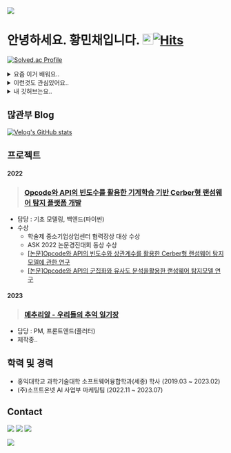 <img src="https://capsule-render.vercel.app/api?type=waving&color=BDBDC8&height=150&section=header" />

# 안녕하세요. 황민채입니다. <img src="https://raw.githubusercontent.com/Tarikul-Islam-Anik/Animated-Fluent-Emojis/master/Emojis/Hand%20gestures/Hand%20with%20Fingers%20Splayed%20Light%20Skin%20Tone.png" alt="Hand with Fingers Splayed Light Skin Tone" width="25" height="25" />[![Hits](https://hits.seeyoufarm.com/api/count/incr/badge.svg?url=https%3A%2F%2Fgithub.com%2FHminchae&count_bg=%23E3DCF2&title_bg=%23529BDE&icon=&icon_color=%23E7E7E7&title=hits&edge_flat=false)](https://hits.seeyoufarm.com)
[![Solved.ac Profile](http://mazassumnida.wtf/api/v2/generate_badge?boj=hminchae)](https://solved.ac/hminchae/)
<details>
<summary>요즘 이거 배워요..</summary>
<div markdown="1">

🎾🎾
![](https://img.shields.io/badge/MySQL-00000F?style=for-the-badge&logo=mysql&logoColor=white)
![](https://img.shields.io/badge/Flutter-02569B?style=for-the-badge&logo=flutter&logoColor=white)
![](https://img.shields.io/badge/Swift-FA7343?style=for-the-badge&logo=swift&logoColor=white)
![](https://img.shields.io/badge/HTML-239120?style=for-the-badge&logo=html5&logoColor=white)
![](https://img.shields.io/badge/iOS-000000?style=for-the-badge&logo=ios&logoColor=white)
![](https://img.shields.io/badge/JavaScript-F7DF1E?style=for-the-badge&logo=JavaScript&logoColor=white)
![](https://img.shields.io/badge/Dart-0175C2?style=for-the-badge&logo=dart&logoColor=white)
![](https://img.shields.io/badge/Markdown-000000?style=for-the-badge&logo=markdown&logoColor=white)
![](https://img.shields.io/badge/GIT-E44C30?style=for-the-badge&logo=git&logoColor=white)
  
</div>
</details>

<details>
<summary>이런것도 관심있어요..</summary>
<div markdown="1">

![](https://img.shields.io/badge/Amazon_AWS-232F3E?style=for-the-badge&logo=amazon-aws&logoColor=white)
![](https://img.shields.io/badge/Unity-100000?style=for-the-badge&logo=unity&logoColor=white)
![](https://img.shields.io/badge/Kotlin-0095D5?&style=for-the-badge&logo=kotlin&logoColor=white)
![](https://img.shields.io/badge/Python-14354C?style=for-the-badge&logo=python&logoColor=white)
![](https://img.shields.io/badge/React_Native-20232A?style=for-the-badge&logo=react&logoColor=61DAFB)


</div>
</details>

<details>
<summary>내 깃허브는요..</summary>
<div markdown="1">       


![Top Langs](https://github-readme-stats.vercel.app/api/top-langs/?username=Hminchae&theme=transparent)


![Anurag's GitHub stats](https://github-readme-stats.vercel.app/api?username=Hminchae&show_icons=true&theme=transparent)
</div>
</details>


## 많관부 Blog 

[![Velog's GitHub stats](https://velog-readme-stats.vercel.app/api?name=hminchae)](https://velog.io/@hminchae)


## 프로젝트

#### 2022
> ### [Opcode와 API의 빈도수를 활용한 기계학습 기반 Cerber형 랜섬웨어 탐지 플랫폼 개발](https://github.com/Hminchae/Cerber-Type-Ransomware-Detection)
  * 담당 : 기초 모델링, 백엔드(파이썬)
  * 수상
    * 학술제 중소기업상업센터 협력장상 대상 수상
    * ASK 2022 논문경진대회 동상 수상
    * [[논문]Opcode와 API의 빈도수와 상관계수를 활용한 Cerber형 랜섬웨어 탐지모델에 관한 연구](https://www.dbpia.co.kr/journal/articleDetail?nodeId=NODE11262459)
    * [[논문]Opcode와 API의 군집화와 유사도 분석을활용한 랜섬웨어 탐지모델 연구](https://preview.kstudy.com/W_files/kiss9/52825035_pv.pdf)

#### 2023
> ### [메추리알 - 우리들의 추억 일기장](https://github.com/Team-MechuriR/MechuriR)
  * 담당 : PM, 프론트엔드(플러터)
  * 제작중..


## 학력 및 경력

* 홍익대학교 과학기술대학 소프트웨어융합학과(세종) 학사 (2019.03 ~ 2023.02)
* (주)소프트온넷 AI 사업부 마케팅팀 (2022.11 ~ 2023.07)


## Contact
<a href="hminchae@gmail.com"><img src="https://img.shields.io/badge/Gmail-EA4335?style=flat-square&logo=Gmail&logoColor=white"/></a>
<a href="https://www.instagram.com/hi_thanky/"><img src="https://img.shields.io/badge/Instagram-E4405F?style=flat-square&logo=Instagram&logoColor=white"/></a>
<a href="https://www.linkedin.com/in/min-hwang-1452b3245/"><img src="https://img.shields.io/badge/Linkedin-0A66C2?style=flat-square&logo=Linkedin&logoColor=white"/></a>

 
<img src="https://capsule-render.vercel.app/api?type=waving&color=BDBDC8&height=150&section=footer" />
